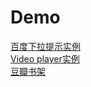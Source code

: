 # Demo

<a href="http://voidsky.cn/Demo/search/">百度下拉提示实例</a><br />
<a href="http://zero1five.gitee.io/lazyman/block/zero.html">Video player实例</a><br />
<a href="http://voidsky.cn/Demo/douban/">豆瓣书架</a>
